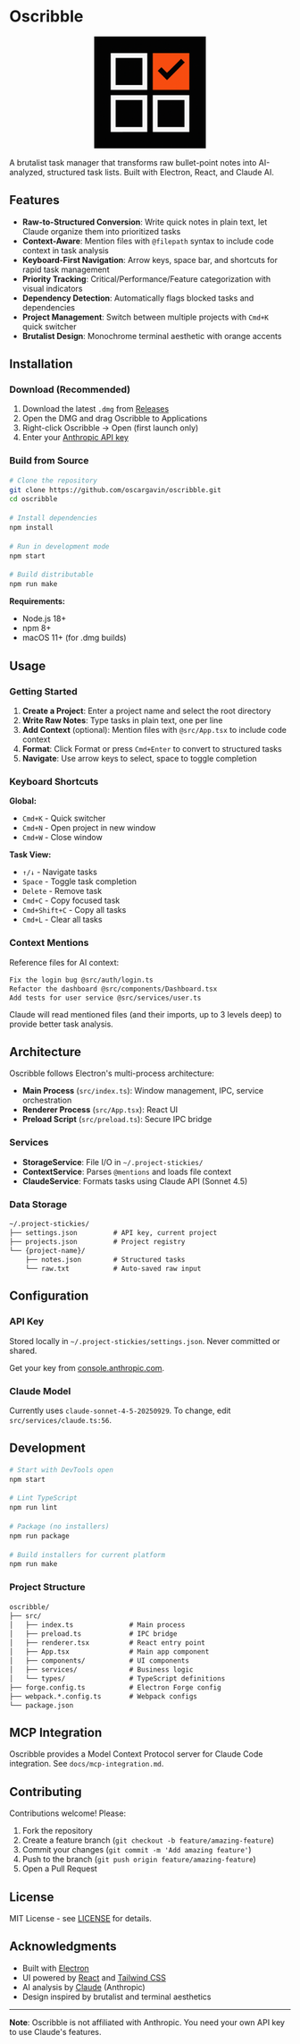 # Oscribble

<p align="center">
  <img src="oscribble.png" alt="Oscribble Logo" width="200"/>
</p>

A brutalist task manager that transforms raw bullet-point notes into AI-analyzed, structured task lists. Built with Electron, React, and Claude AI.

## Features

- **Raw-to-Structured Conversion**: Write quick notes in plain text, let Claude organize them into prioritized tasks
- **Context-Aware**: Mention files with `@filepath` syntax to include code context in task analysis
- **Keyboard-First Navigation**: Arrow keys, space bar, and shortcuts for rapid task management
- **Priority Tracking**: Critical/Performance/Feature categorization with visual indicators
- **Dependency Detection**: Automatically flags blocked tasks and dependencies
- **Project Management**: Switch between multiple projects with `Cmd+K` quick switcher
- **Brutalist Design**: Monochrome terminal aesthetic with orange accents

## Installation

### Download (Recommended)

1. Download the latest `.dmg` from [Releases](https://github.com/oscargavin/oscribble/releases)
2. Open the DMG and drag Oscribble to Applications
3. Right-click Oscribble → Open (first launch only)
4. Enter your [Anthropic API key](https://console.anthropic.com/)

### Build from Source

```bash
# Clone the repository
git clone https://github.com/oscargavin/oscribble.git
cd oscribble

# Install dependencies
npm install

# Run in development mode
npm start

# Build distributable
npm run make
```

**Requirements:**
- Node.js 18+
- npm 8+
- macOS 11+ (for .dmg builds)

## Usage

### Getting Started

1. **Create a Project**: Enter a project name and select the root directory
2. **Write Raw Notes**: Type tasks in plain text, one per line
3. **Add Context** (optional): Mention files with `@src/App.tsx` to include code context
4. **Format**: Click Format or press `Cmd+Enter` to convert to structured tasks
5. **Navigate**: Use arrow keys to select, space to toggle completion

### Keyboard Shortcuts

**Global:**
- `Cmd+K` - Quick switcher
- `Cmd+N` - Open project in new window
- `Cmd+W` - Close window

**Task View:**
- `↑/↓` - Navigate tasks
- `Space` - Toggle task completion
- `Delete` - Remove task
- `Cmd+C` - Copy focused task
- `Cmd+Shift+C` - Copy all tasks
- `Cmd+L` - Clear all tasks

### Context Mentions

Reference files for AI context:

```
Fix the login bug @src/auth/login.ts
Refactor the dashboard @src/components/Dashboard.tsx
Add tests for user service @src/services/user.ts
```

Claude will read mentioned files (and their imports, up to 3 levels deep) to provide better task analysis.

## Architecture

Oscribble follows Electron's multi-process architecture:

- **Main Process** (`src/index.ts`): Window management, IPC, service orchestration
- **Renderer Process** (`src/App.tsx`): React UI
- **Preload Script** (`src/preload.ts`): Secure IPC bridge

### Services

- **StorageService**: File I/O in `~/.project-stickies/`
- **ContextService**: Parses `@mentions` and loads file context
- **ClaudeService**: Formats tasks using Claude API (Sonnet 4.5)

### Data Storage

```
~/.project-stickies/
├── settings.json         # API key, current project
├── projects.json         # Project registry
└── {project-name}/
    ├── notes.json        # Structured tasks
    └── raw.txt           # Auto-saved raw input
```

## Configuration

### API Key

Stored locally in `~/.project-stickies/settings.json`. Never committed or shared.

Get your key from [console.anthropic.com](https://console.anthropic.com/).

### Claude Model

Currently uses `claude-sonnet-4-5-20250929`. To change, edit `src/services/claude.ts:56`.

## Development

```bash
# Start with DevTools open
npm start

# Lint TypeScript
npm run lint

# Package (no installers)
npm run package

# Build installers for current platform
npm run make
```

### Project Structure

```
oscribble/
├── src/
│   ├── index.ts              # Main process
│   ├── preload.ts            # IPC bridge
│   ├── renderer.tsx          # React entry point
│   ├── App.tsx               # Main app component
│   ├── components/           # UI components
│   ├── services/             # Business logic
│   └── types/                # TypeScript definitions
├── forge.config.ts           # Electron Forge config
├── webpack.*.config.ts       # Webpack configs
└── package.json
```

## MCP Integration

Oscribble provides a Model Context Protocol server for Claude Code integration. See `docs/mcp-integration.md`.

## Contributing

Contributions welcome! Please:

1. Fork the repository
2. Create a feature branch (`git checkout -b feature/amazing-feature`)
3. Commit your changes (`git commit -m 'Add amazing feature'`)
4. Push to the branch (`git push origin feature/amazing-feature`)
5. Open a Pull Request

## License

MIT License - see [LICENSE](LICENSE) for details.

## Acknowledgments

- Built with [Electron](https://www.electronjs.org/)
- UI powered by [React](https://react.dev/) and [Tailwind CSS](https://tailwindcss.com/)
- AI analysis by [Claude](https://www.anthropic.com/claude) (Anthropic)
- Design inspired by brutalist and terminal aesthetics

---

**Note**: Oscribble is not affiliated with Anthropic. You need your own API key to use Claude's features.
